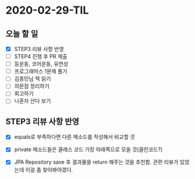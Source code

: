 # 2020-02-29-TIL

## 오늘 할 일

- [x] STEP3 리뷰 사항 반영
- [ ] STEP4 진행 후 PR 제출
- [ ] 등운동, 코어운동, 유연성
- [ ] 프로그래머스 1문제 풀기
- [ ] 김종민님 책 읽기
- [ ] 의문점 정리하기
- [ ] 회고하기
- [ ] 나혼자 산다 보기

## STEP3 리뷰 사항 반영

- [x] equals로 부족하다면 다른 메소드를 작성해서 비교할 것
- [x] private 메소드들은 클래스 코드 가장 아래쪽으로 모을 것(클린코드?)
- [x] JPA Repository save 후 결과물을 return 해주는 것을 추천함. 관련 리뷰가 있었는데 이걸 좀 찾아봐야겠다.

